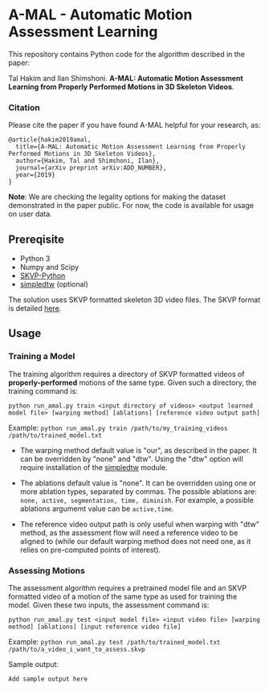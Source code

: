 # A-MAL - Automatic Motion Assessment Learning

This repository contains Python code for the algorithm described in the paper:

Tal Hakim and Ilan Shimshoni. **A-MAL: Automatic Motion Assessment Learning from Properly Performed Motions in 3D Skeleton Videos**.

### Citation
Please cite the paper if you have found A-MAL helpful for your research, as:
```
@article{hakim2019amal,
  title={A-MAL: Automatic Motion Assessment Learning from Properly Performed Motions in 3D Skeleton Videos},
  author={Hakim, Tal and Shimshoni, Ilan},
  journal={arXiv preprint arXiv:ADD_NUMBER},
  year={2019}
}
```

**Note**: We are checking the legality options for making the dataset demonstrated in the paper public. For now, the code is available for usage on user data.

## Prereqisite
* Python 3 
* Numpy and Scipy
* [SKVP-Python](https://github.com/skvp-owner/SKVP-Python)
* [simpledtw](https://github.com/talcs/simpledtw) (optional)

The solution uses SKVP formatted skeleton 3D video files. The SKVP format is detailed [here](https://github.com/skvp-owner/SKVP-Python).

## Usage
### Training a Model
The training algorithm requires a directory of SKVP formatted videos of **properly-performed** motions of the same type. Given such a directory, the training command is:
```
python run_amal.py train <input directory of videos> <output learned model file> [warping method] [ablations] [reference video output path]
```
Example: `python run_amal.py train /path/to/my_training_videos /path/to/trained_model.txt`

* The warping method default value is "our", as described in the paper. It can be overridden by "none" and "dtw". Using the "dtw" option will require installation of the [simpledtw](https://github.com/talcs/simpledtw) module.

* The ablations default value is "none". It can be overridden using one or more ablation types, separated by commas. The possible ablations are: `none, active, segmentation, time, diminish`. For example, a possible ablations argumemt value can be `active,time`.

* The reference video output path is only useful when warping with "dtw" method, as the assessment flow will need a reference video to be aligned to (while our default warping method does not need one, as it relies on pre-computed points of interest).

### Assessing Motions
The assessment algorithm requires a pretrained model file and an SKVP formatted video of a motion of the same type as used for training the model. Given these two inputs, the assessment command is:
```
python run_amal.py test <input model file> <input video file> [warping method] [ablations] [input reference video file]
```
Example: `python run_amal.py test /path/to/trained_model.txt /path/to/a_video_i_want_to_assess.skvp`

Sample output:
```
Add sample output here
```
